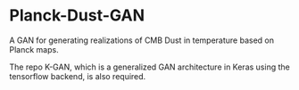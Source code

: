 # Planck-Dust-GAN
A GAN for generating realizations of CMB Dust in temperature based on Planck maps.

The repo K-GAN, which is a generalized GAN architecture in Keras using the tensorflow backend, is also required.
